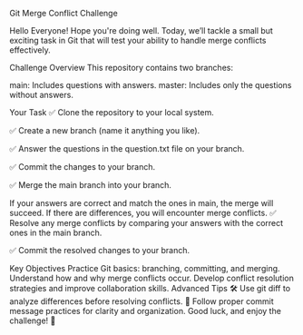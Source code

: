 Git Merge Conflict Challenge

Hello Everyone! Hope you're doing well. Today, we’ll tackle a small but exciting task in Git that will test your ability to handle merge conflicts effectively.

Challenge Overview
This repository contains two branches:

main: Includes questions with answers.
master: Includes only the questions without answers.

Your Task
✅ Clone the repository to your local system.

✅ Create a new branch (name it anything you like).

✅ Answer the questions in the question.txt file on your branch.

✅ Commit the changes to your branch.

✅ Merge the main branch into your branch.

If your answers are correct and match the ones in main, the merge will succeed.
If there are differences, you will encounter merge conflicts.
✅ Resolve any merge conflicts by comparing your answers with the correct ones in the main branch.

✅ Commit the resolved changes to your branch.

Key Objectives
Practice Git basics: branching, committing, and merging.
Understand how and why merge conflicts occur.
Develop conflict resolution strategies and improve collaboration skills.
Advanced Tips
🛠️ Use git diff to analyze differences before resolving conflicts.
📜 Follow proper commit message practices for clarity and organization.
Good luck, and enjoy the challenge! 🚀


